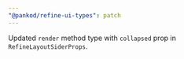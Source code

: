 ```yaml
---
"@pankod/refine-ui-types": patch
---
```


Updated `render` method type with `collapsed` prop in `RefineLayoutSiderProps`.
